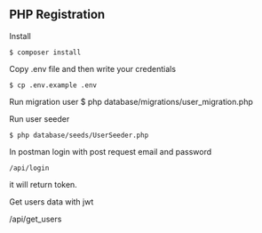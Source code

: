 ## PHP Registration

Install

	$ composer install

Copy .env file and then write your credentials 

	$ cp .env.example .env


Run migration user
	$ php database/migrations/user_migration.php

Run user seeder

	$ php database/seeds/UserSeeder.php

In postman login with post request email and password

	/api/login

it will return token.

Get users data with jwt

/api/get_users



